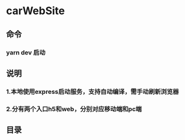 # carWebSite

## 命令
### yarn dev 启动

## 说明
### 1.本地使用express启动服务，支持自动编译，需手动刷新浏览器
### 2.分有两个入口h5和web，分别对应移动端和pc端
<!-- ### 3.移动端采用rem适配，1rem = 16px -->

## 目录